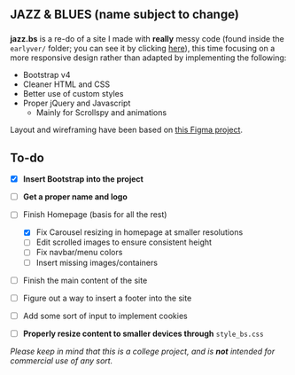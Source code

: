 ## JAZZ & BLUES (name subject to change)
###

**jazz.bs** is a re-do of a site I made with **really** messy code (found inside the `earlyver/` folder; you can see it by clicking [here](http://lkprod3.github.io/jazz.bs/earlyver/)), this time focusing on a more responsive design rather than adapted by implementing the following:
  * Bootstrap v4
  * Cleaner HTML and CSS
  * Better use of custom styles
  * Proper jQuery and Javascript
    * Mainly for Scrollspy and animations

Layout and wireframing have been based on [this Figma project](https://www.figma.com/file/gZxGM3MBrITtwrkJdxgysMhb/Wireframe?node-id=136%3A616).



## To-do
- [x] **Insert Bootstrap into the project**
- [ ] **Get a proper name and logo**
- [ ] Finish Homepage (basis for all the rest)
  - [x] Fix Carousel resizing in homepage at smaller resolutions
  - [ ] Edit scrolled images to ensure consistent height
  - [ ] Fix navbar/menu colors
  - [ ] Insert missing images/containers
- [ ] Finish the main content of the site
- [ ] Figure out a way to insert a footer into the site
- [ ] Add some sort of input to implement cookies
- [ ] **Properly resize content to smaller devices through** `style_bs.css`


*Please keep in mind that this is a college project, and is **not** intended for commercial use of any sort.*
